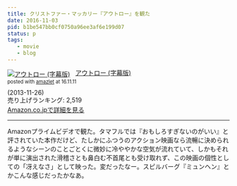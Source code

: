 ```yaml
---
title: クリストファー・マッカリー『アウトロー』を観た
date: 2016-11-03
pid: b1be547bb0cf0750a96ee3af6e199d07
status: p
tags:
   - movie
   - blog
---
```


<div class="amazlet-box" style="margin-bottom:0px;"><div class="amazlet-image" style="float:left;margin:0px 12px 1px 0px;"><a href="http://www.amazon.co.jp/exec/obidos/ASIN/B00FZNBBZA/dotimpact-22/ref=nosim/" name="amazletlink" target="_blank"><img src="http://ecx.images-amazon.com/images/I/51BI3-O5ozL._SL160_.jpg" alt="アウトロー (字幕版)" style="border: none;" /></a></div><div class="amazlet-info" style="line-height:120%; margin-bottom: 10px"><div class="amazlet-name" style="margin-bottom:10px;line-height:120%"><a href="http://www.amazon.co.jp/exec/obidos/ASIN/B00FZNBBZA/dotimpact-22/ref=nosim/" name="amazletlink" target="_blank">アウトロー (字幕版)</a><div class="amazlet-powered-date" style="font-size:80%;margin-top:5px;line-height:120%">posted with <a href="http://www.amazlet.com/" title="amazlet" target="_blank">amazlet</a> at 16.11.11</div></div><div class="amazlet-detail"> (2013-11-26)<br />売り上げランキング: 2,519<br /></div><div class="amazlet-sub-info" style="float: left;"><div class="amazlet-link" style="margin-top: 5px"><a href="http://www.amazon.co.jp/exec/obidos/ASIN/B00FZNBBZA/dotimpact-22/ref=nosim/" name="amazletlink" target="_blank">Amazon.co.jpで詳細を見る</a></div></div></div><div class="amazlet-footer" style="clear: left"></div></div>

---- 

Amazonプライムビデオで観た。タマフルでは『おもしろすぎないのがいい』と評されていた本作だけど、たしかにふつうのアクション映画なら流暢に決められるようなシーンのことごとくに微妙に冷ややかな空気が流れていて、しかもそれが単に演出された滑稽さとも鼻白む不首尾とも受け取れず、この映画の個性としての「冴えなさ」として映った。変だったなー。スピルバーグ『ミュンヘン』とかこんな感じだったかなあ。